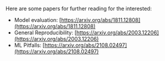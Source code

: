 <!--
.. title: Resources
.. slug: resources
.. date: 2022-12-02 14:55:19 UTC+01:00
.. tags: 
.. category: 
.. link: 
.. description: 
.. type: text
-->

Here are some papers for further reading for the interested:

* Model evaluation: [https://arxiv.org/abs/1811.12808](https://arxiv.org/abs/1811.12808) 
* General Reproducibility: [https://arxiv.org/abs/2003.12206](https://arxiv.org/abs/2003.12206) 
* ML Pitfalls: [https://arxiv.org/abs/2108.02497](https://arxiv.org/abs/2108.02497)